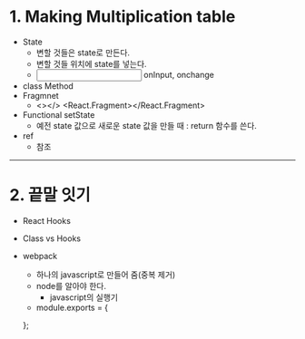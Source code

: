 # 1. Making Multiplication table

- State
    - 변할 것들은 state로 만든다.
    - 변할 것들 위치에 state를 넣는다.
    - <input /> onInput, onchange
- class Method
- Fragmnet
    - <></> <React.Fragment></React.Fragment>
- Functional setState
    - 예전 state 값으로 새로운 state 값을 만들 때 : return 함수를 쓴다.
- ref
    - 참조

***

# 2. 끝말 잇기
- React Hooks
- Class vs Hooks
- webpack
    - 하나의 javascript로 만들어 줌(중복 제거)
    - node를 알아야 한다.
        - javascript의 실행기
    - module.exports = {
        
    };
